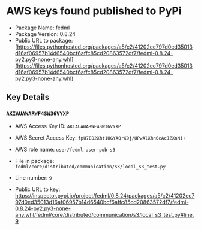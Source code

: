 # AWS keys found published to PyPi

* Package Name: fedml
* Package Version: 0.8.24
* Public URL to package: [https://files.pythonhosted.org/packages/a5/c2/41202ec797d0ed35013d16af06957b14d6540bcf6affc85cd20863572df7/fedml-0.8.24-py2.py3-none-any.whl](https://files.pythonhosted.org/packages/a5/c2/41202ec797d0ed35013d16af06957b14d6540bcf6affc85cd20863572df7/fedml-0.8.24-py2.py3-none-any.whl)

## Key Details

### `AKIAUAWARWF4SW36VYXP`

* AWS Access Key ID: `AKIAUAWARWF4SW36VYXP`
* AWS Secret Access Key: `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` 
* AWS role name: `user/fedml-user-pub-s3`
* File in package: `fedml/core/distributed/communication/s3/local_s3_test.py`
* Line number: `9`

* Public URL to key: https://inspector.pypi.io/project/fedml/0.8.24/packages/a5/c2/41202ec797d0ed35013d16af06957b14d6540bcf6affc85cd20863572df7/fedml-0.8.24-py2.py3-none-any.whl/fedml/core/distributed/communication/s3/local_s3_test.py#line.9


